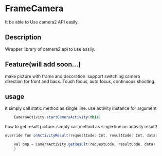 # FrameCamera

It be able to Use camera2 API easily.

## Description

Wrapper library of camera2 api to use easily.

## Feature(will add soon...)

make picture with frame and decoration.
support switching camera direction for front and back.
Touch focus, auto focus, continuous shooting.

## usage

it simply call static method as single line. use activity instance for argument
```groovy
	CameraActivity.startCameraActivity(this)

```

how to get result picture.
simply call method as single line on activity result!
```groovy
override fun onActivityResult(requestCode: Int, resultCode: Int, data: Intent?) {

	val bmp = CameraActivity.getResult(requestCode, resultCode, data)
    }
```